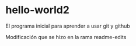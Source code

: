 # hello-world2
El programa inicial para aprender a usar git y github


Modificación que se hizo en la rama readme-edits
